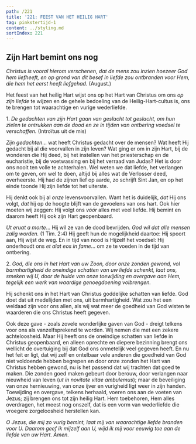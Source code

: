 ```yaml
---
path: /221
title: '221: FEEST VAN HET HEILIG HART'
tag: pinkstertijd-1
content: ../styling.md
sortIndex: 221
---
```


## Zijn Hart bemint ons nog

_Christus is vooral hierom verschenen, dat de mens zou inzien hoezeer God hem liefheeft, en op grond van dit besef in liefde zou ontbranden voor Hem, die hem het eerst heeft liefgehad._ (August.)

Het feest van het heilig Hart wijst ons op het Hart van Christus om ons _op zijn liefde_ te wijzen en de gehele bedoeling van de Heilig-Hart-cultus is, ons te brengen tot waarachtige en vurige wederliefde.

1\. _De gedachten van zijn Hart gaan van geslacht tot geslacht, om hun zielen te ontrukken aan de dood en ze in tijden van ontbering voedsel te verschaffen._ (Introïtus uit de mis)

_Zijn gedachten_... wat heeft Christus gedacht over de mensen? Wat heeft Hij gedacht bij al die voorvallen in zijn leven? Wat ging er om in zijn Hart, bij de wonderen die Hij deed, bij het instellen van het priesterschap en de eucharistie, bij de voetwassing en bij het verraad van Judas? Het is door ons nooit ten volle te achterhalen. Wel weten we dat liefde, het verlangen om te geven, om wel te doen, altijd bij alles wat de Verlosser deed, overheerste. Hij had de zijnen lief op aarde, zo schrijft Sint Jan, en op het einde toonde Hij zijn liefde tot het uiterste.

Hij denkt ook bij al _onze_ levensvoorvallen. Want het is duidelijk, _dat_ Hij ons volgt, _dat_ hij op de hoogte blijft van de gevoelens van ons hart. Ook hier moeten wij zeggen: Hij volgt ons _vóór_ alles met veel liefde. Hij bemint en daarom heeft Hij ook zijn Hart geopenbaard.

_Ut eruat a morte_... Hij wil ze van de dood bevrijden. _God wil dat alle mensen zalig worden._ (1 Tim. 2:4) Hij geeft hun de mogelijkheid daartoe: Hij spoort aan, Hij wijst de weg. En in tijd van nood is Hijzelf het voedsel: Hij onderhoudt ons _et alat eos in fame_... om ze te voeden in de tijd van ontbering.

2\. _God, die ons in het Hart van uw Zoon, door onze zonden gewond, vol barmhartigheid de oneindige schatten van uw liefde schenkt, laat ons, smeken wij U, door de hulde van onze toewijding en overgave aan Hem, tegelijk een werk van waardige genoegdoening volbrengen._

Hij schenkt ons in het Hart van Christus goddelijke schatten van liefde. God doet dat uit medelijden met ons, uit barmhartigheid. Wat zou het een weldaad zijn voor ons allen, als wij wat meer de goedheid van God wisten te waarderen die ons Christus heeft gegeven.

Ook deze gave - zoals zovele wonderlijke gaven van God - dreigt telkens voor ons als vanzelfsprekend te worden. Wij nemen die met een zekere achteloosheid. Maar Hij heeft ons de oneindige schatten van liefde in Christus geopenbaard, en alleen oprechte en diepere bezinning brengt ons wellicht de overtuiging bij dat God ons onmetelijk veel gegeven heeft. En nu het feit er ligt, dat wij zelf en ontelbaar vele anderen die goedheid van God niet voldoende hebben begrepen en door onze zonden het Hart van Christus hebben gewond, nu is het passend dat wij trachten dat goed te maken. Die zonden goed maken gebeurt door berouw, door verlangen naar nieuwheid van leven (_ut in novitate vitae ambulemus_); maar de beveiliging van onze hernieuwing, van onze ijver en vurigheid ligt weer in zijn handen. Toewijding en overgave, telkens herhaald, voeren ons aan de voeten van Jezus; zij brengen ons tot zijn heilig Hart. Hem toebehoren, Hem alles overdragen, het meest nog onszelf, dat is een vorm van wederliefde die vroegere zorgeloosheid herstellen kan.

_O Jezus, die mij zo vurig bemint, laat mij van waarachtige liefde branden voor U. Daarom geef ik mijzelf aan U, wijd ik mij voor eeuwig toe aan de liefde van uw Hart. Amen._
